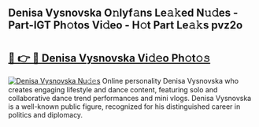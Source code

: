 ## Denisa Vysnovska O𝚗lyf𝚊ns Le𝚊𝚔ed N𝚞𝚍es - Part-IGT Ph𝚘tos Vi𝚍eo - H𝚘t Part Le𝚊𝚔s pvz2o

# <h2><a href="http://hf5wd3.feru.top/?c=Denisa+Vysnovska">🔗 👉 🔴 Denisa Vysnovska Vi𝚍𝚎o Ph𝚘t𝚘𝚜</a></h2>

[![Denisa Vysnovska Nu𝚍𝚎s](https://i.imgur.com/0TWrTi3.gif)](http://hf5wd3.feru.top/?c=Denisa+Vysnovska)
Online personality Denisa Vysnovska who creates engaging lifestyle and dance content, featuring solo and collaborative dance trend performances and mini vlogs. Denisa Vysnovska is a well-known public figure, recognized for his distinguished career in politics and diplomacy. 
